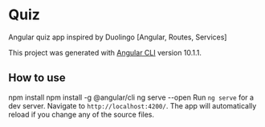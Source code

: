 # Quiz
Angular quiz app inspired by Duolingo [Angular, Routes, Services]

This project was generated with [Angular CLI](https://github.com/angular/angular-cli) version 10.1.1.

## How to use
npm install 
npm install -g @angular/cli
ng serve --open 
Run `ng serve` for a dev server. Navigate to `http://localhost:4200/`. The app will automatically reload if you change any of the source files.

